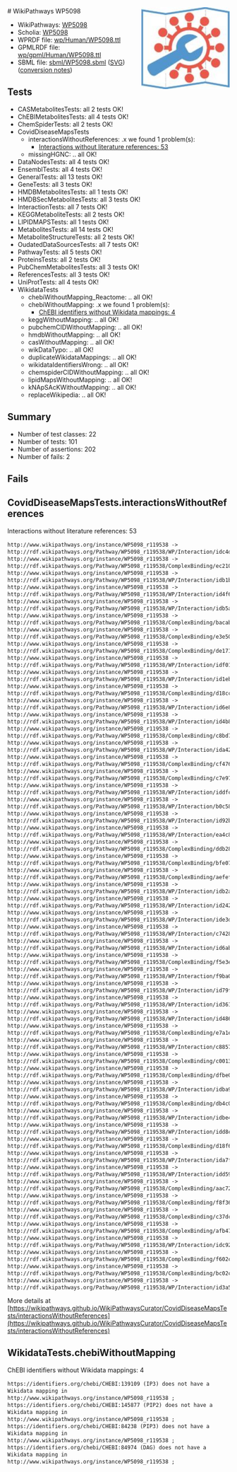 <img style="float: right; width: 200px" src="../logo.png" />
# WikiPathways WP5098

* WikiPathways: [WP5098](https://identifiers.org/wikipathways:WP5098)
* Scholia: [WP5098](https://scholia.toolforge.org/wikipathways/WP5098)
* WPRDF file: [wp/Human/WP5098.ttl](../wp/Human/WP5098.ttl)
* GPMLRDF file: [wp/gpml/Human/WP5098.ttl](../wp/gpml/Human/WP5098.ttl)
* SBML file: [sbml/WP5098.sbml](../sbml/WP5098.sbml) ([SVG](../sbml/WP5098.svg)) ([conversion notes](../sbml/WP5098.txt))

## Tests
* CASMetabolitesTests: all 2 tests OK!
* ChEBIMetabolitesTests: all 4 tests OK!
* ChemSpiderTests: all 2 tests OK!
* CovidDiseaseMapsTests
    * interactionsWithoutReferences: .x we found 1 problem(s):
        * [Interactions without literature references: 53](#9701cd60)
    * missingHGNC: .. all OK!
* DataNodesTests: all 4 tests OK!
* EnsemblTests: all 4 tests OK!
* GeneralTests: all 13 tests OK!
* GeneTests: all 3 tests OK!
* HMDBMetabolitesTests: all 1 tests OK!
* HMDBSecMetabolitesTests: all 3 tests OK!
* InteractionTests: all 7 tests OK!
* KEGGMetaboliteTests: all 2 tests OK!
* LIPIDMAPSTests: all 1 tests OK!
* MetabolitesTests: all 14 tests OK!
* MetaboliteStructureTests: all 2 tests OK!
* OudatedDataSourcesTests: all 7 tests OK!
* PathwayTests: all 5 tests OK!
* ProteinsTests: all 2 tests OK!
* PubChemMetabolitesTests: all 3 tests OK!
* ReferencesTests: all 3 tests OK!
* UniProtTests: all 4 tests OK!
* WikidataTests
    * chebiWithoutMapping_Reactome: .. all OK!
    * chebiWithoutMapping: .x we found 1 problem(s):
        * [ChEBI identifiers without Wikidata mappings: 4](#a8d554d0)
    * keggWithoutMapping: .. all OK!
    * pubchemCIDWithoutMapping: .. all OK!
    * hmdbWithoutMapping: .. all OK!
    * casWithoutMapping: .. all OK!
    * wikDataTypo: .. all OK!
    * duplicateWikidataMappings: .. all OK!
    * wikidataIdentifiersWrong: .. all OK!
    * chemspiderCIDWithoutMapping: .. all OK!
    * lipidMapsWithoutMapping: .. all OK!
    * kNApSAcKWithoutMapping: .. all OK!
    * replaceWikipedia: .. all OK!


## Summary

* Number of test classes: 22
* Number of tests: 101
* Number of assertions: 202
* Number of fails: 2

## Fails

<a name="9701cd60" />

## CovidDiseaseMapsTests.interactionsWithoutReferences

Interactions without literature references: 53
```
http://www.wikipathways.org/instance/WP5098_r119538 -> http://rdf.wikipathways.org/Pathway/WP5098_r119538/WP/Interaction/idc4d106af
http://www.wikipathways.org/instance/WP5098_r119538 -> http://rdf.wikipathways.org/Pathway/WP5098_r119538/ComplexBinding/ec210
http://www.wikipathways.org/instance/WP5098_r119538 -> http://rdf.wikipathways.org/Pathway/WP5098_r119538/WP/Interaction/idb1b54847
http://www.wikipathways.org/instance/WP5098_r119538 -> http://rdf.wikipathways.org/Pathway/WP5098_r119538/WP/Interaction/id4f650a03
http://www.wikipathways.org/instance/WP5098_r119538 -> http://rdf.wikipathways.org/Pathway/WP5098_r119538/WP/Interaction/idb5a40401
http://www.wikipathways.org/instance/WP5098_r119538 -> http://rdf.wikipathways.org/Pathway/WP5098_r119538/ComplexBinding/bacab
http://www.wikipathways.org/instance/WP5098_r119538 -> http://rdf.wikipathways.org/Pathway/WP5098_r119538/ComplexBinding/e3e50
http://www.wikipathways.org/instance/WP5098_r119538 -> http://rdf.wikipathways.org/Pathway/WP5098_r119538/ComplexBinding/de171
http://www.wikipathways.org/instance/WP5098_r119538 -> http://rdf.wikipathways.org/Pathway/WP5098_r119538/WP/Interaction/idf018b9aa
http://www.wikipathways.org/instance/WP5098_r119538 -> http://rdf.wikipathways.org/Pathway/WP5098_r119538/WP/Interaction/id1ebf349f
http://www.wikipathways.org/instance/WP5098_r119538 -> http://rdf.wikipathways.org/Pathway/WP5098_r119538/ComplexBinding/d18cc
http://www.wikipathways.org/instance/WP5098_r119538 -> http://rdf.wikipathways.org/Pathway/WP5098_r119538/WP/Interaction/id6e8b4cd
http://www.wikipathways.org/instance/WP5098_r119538 -> http://rdf.wikipathways.org/Pathway/WP5098_r119538/WP/Interaction/id4b84b43
http://www.wikipathways.org/instance/WP5098_r119538 -> http://rdf.wikipathways.org/Pathway/WP5098_r119538/ComplexBinding/c8bd7
http://www.wikipathways.org/instance/WP5098_r119538 -> http://rdf.wikipathways.org/Pathway/WP5098_r119538/WP/Interaction/ida42d85bc
http://www.wikipathways.org/instance/WP5098_r119538 -> http://rdf.wikipathways.org/Pathway/WP5098_r119538/ComplexBinding/cf476
http://www.wikipathways.org/instance/WP5098_r119538 -> http://rdf.wikipathways.org/Pathway/WP5098_r119538/ComplexBinding/c7e97
http://www.wikipathways.org/instance/WP5098_r119538 -> http://rdf.wikipathways.org/Pathway/WP5098_r119538/WP/Interaction/iddfca0d3d
http://www.wikipathways.org/instance/WP5098_r119538 -> http://rdf.wikipathways.org/Pathway/WP5098_r119538/WP/Interaction/b0c58
http://www.wikipathways.org/instance/WP5098_r119538 -> http://rdf.wikipathways.org/Pathway/WP5098_r119538/WP/Interaction/id92b5491d
http://www.wikipathways.org/instance/WP5098_r119538 -> http://rdf.wikipathways.org/Pathway/WP5098_r119538/WP/Interaction/ea4c8
http://www.wikipathways.org/instance/WP5098_r119538 -> http://rdf.wikipathways.org/Pathway/WP5098_r119538/ComplexBinding/ddb28
http://www.wikipathways.org/instance/WP5098_r119538 -> http://rdf.wikipathways.org/Pathway/WP5098_r119538/ComplexBinding/bfe07
http://www.wikipathways.org/instance/WP5098_r119538 -> http://rdf.wikipathways.org/Pathway/WP5098_r119538/ComplexBinding/aefef
http://www.wikipathways.org/instance/WP5098_r119538 -> http://rdf.wikipathways.org/Pathway/WP5098_r119538/WP/Interaction/idb2afa47
http://www.wikipathways.org/instance/WP5098_r119538 -> http://rdf.wikipathways.org/Pathway/WP5098_r119538/WP/Interaction/id2427873f
http://www.wikipathways.org/instance/WP5098_r119538 -> http://rdf.wikipathways.org/Pathway/WP5098_r119538/WP/Interaction/ide3db8c55
http://www.wikipathways.org/instance/WP5098_r119538 -> http://rdf.wikipathways.org/Pathway/WP5098_r119538/WP/Interaction/c7428
http://www.wikipathways.org/instance/WP5098_r119538 -> http://rdf.wikipathways.org/Pathway/WP5098_r119538/WP/Interaction/id6abffb2c
http://www.wikipathways.org/instance/WP5098_r119538 -> http://rdf.wikipathways.org/Pathway/WP5098_r119538/ComplexBinding/f5e3e
http://www.wikipathways.org/instance/WP5098_r119538 -> http://rdf.wikipathways.org/Pathway/WP5098_r119538/WP/Interaction/f9ba0
http://www.wikipathways.org/instance/WP5098_r119538 -> http://rdf.wikipathways.org/Pathway/WP5098_r119538/WP/Interaction/id79f6165
http://www.wikipathways.org/instance/WP5098_r119538 -> http://rdf.wikipathways.org/Pathway/WP5098_r119538/WP/Interaction/id361cfed2
http://www.wikipathways.org/instance/WP5098_r119538 -> http://rdf.wikipathways.org/Pathway/WP5098_r119538/WP/Interaction/id4864639c
http://www.wikipathways.org/instance/WP5098_r119538 -> http://rdf.wikipathways.org/Pathway/WP5098_r119538/ComplexBinding/e7a1e
http://www.wikipathways.org/instance/WP5098_r119538 -> http://rdf.wikipathways.org/Pathway/WP5098_r119538/WP/Interaction/c8857
http://www.wikipathways.org/instance/WP5098_r119538 -> http://rdf.wikipathways.org/Pathway/WP5098_r119538/ComplexBinding/c0013
http://www.wikipathways.org/instance/WP5098_r119538 -> http://rdf.wikipathways.org/Pathway/WP5098_r119538/ComplexBinding/dfbe0
http://www.wikipathways.org/instance/WP5098_r119538 -> http://rdf.wikipathways.org/Pathway/WP5098_r119538/WP/Interaction/idba91971b
http://www.wikipathways.org/instance/WP5098_r119538 -> http://rdf.wikipathways.org/Pathway/WP5098_r119538/ComplexBinding/db4c0
http://www.wikipathways.org/instance/WP5098_r119538 -> http://rdf.wikipathways.org/Pathway/WP5098_r119538/WP/Interaction/idbe467704
http://www.wikipathways.org/instance/WP5098_r119538 -> http://rdf.wikipathways.org/Pathway/WP5098_r119538/WP/Interaction/idd8c4d3f
http://www.wikipathways.org/instance/WP5098_r119538 -> http://rdf.wikipathways.org/Pathway/WP5098_r119538/ComplexBinding/d18f6
http://www.wikipathways.org/instance/WP5098_r119538 -> http://rdf.wikipathways.org/Pathway/WP5098_r119538/WP/Interaction/ida7f3f815
http://www.wikipathways.org/instance/WP5098_r119538 -> http://rdf.wikipathways.org/Pathway/WP5098_r119538/WP/Interaction/idd590bb87
http://www.wikipathways.org/instance/WP5098_r119538 -> http://rdf.wikipathways.org/Pathway/WP5098_r119538/ComplexBinding/aac72
http://www.wikipathways.org/instance/WP5098_r119538 -> http://rdf.wikipathways.org/Pathway/WP5098_r119538/ComplexBinding/f8f36
http://www.wikipathways.org/instance/WP5098_r119538 -> http://rdf.wikipathways.org/Pathway/WP5098_r119538/ComplexBinding/c37dc
http://www.wikipathways.org/instance/WP5098_r119538 -> http://rdf.wikipathways.org/Pathway/WP5098_r119538/ComplexBinding/afb47
http://www.wikipathways.org/instance/WP5098_r119538 -> http://rdf.wikipathways.org/Pathway/WP5098_r119538/WP/Interaction/idc921837b
http://www.wikipathways.org/instance/WP5098_r119538 -> http://rdf.wikipathways.org/Pathway/WP5098_r119538/ComplexBinding/f602c
http://www.wikipathways.org/instance/WP5098_r119538 -> http://rdf.wikipathways.org/Pathway/WP5098_r119538/ComplexBinding/bc02c
http://www.wikipathways.org/instance/WP5098_r119538 -> http://rdf.wikipathways.org/Pathway/WP5098_r119538/WP/Interaction/id3a58afa7
```

More details at [https://wikipathways.github.io/WikiPathwaysCurator/CovidDiseaseMapsTests/interactionsWithoutReferences](https://wikipathways.github.io/WikiPathwaysCurator/CovidDiseaseMapsTests/interactionsWithoutReferences)

<a name="a8d554d0" />

## WikidataTests.chebiWithoutMapping

ChEBI identifiers without Wikidata mappings: 4
```
https://identifiers.org/chebi/CHEBI:139109 (IP3) does not have a Wikidata mapping in http://www.wikipathways.org/instance/WP5098_r119538 ; 
https://identifiers.org/chebi/CHEBI:145877 (PIP2) does not have a Wikidata mapping in http://www.wikipathways.org/instance/WP5098_r119538 ; 
https://identifiers.org/chebi/CHEBI:84238 (PIP3) does not have a Wikidata mapping in http://www.wikipathways.org/instance/WP5098_r119538 ; 
https://identifiers.org/chebi/CHEBI:84974 (DAG) does not have a Wikidata mapping in http://www.wikipathways.org/instance/WP5098_r119538 ; 
```

